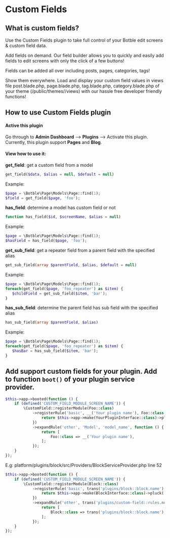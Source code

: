 # Custom Fields

## What is custom fields?

Use the Custom Fields plugin to take full control of your Botble edit screens & custom field data.

Add fields on demand. Our field builder allows you to quickly and easily add fields to edit screens with only the click of a few buttons!

Fields can be added all over including posts, pages, categories, tags!

Show them everywhere. Load and display your custom field values in views file post.blade.php, page.blade.php, tag.blade.php, category.blade.php of your theme (/public/themes/<your theme>/views) with our hassle free developer friendly functions!

## How to use Custom Fields plugin

#### Active this plugin
Go through to **Admin Dashboard** --> **Plugins** --> Activate this plugin.
Currently, this plugin support **Pages** and **Blog**.

#### View how to use it:

**get_field**: get a custom field from a model
```php
get_field($data, $alias = null, $default = null)
```

Example:
```php
$page = \Botble\Page\Models\Page::find(1);
$field = get_field($page, 'foo');
```

**has_field**: determine a model has custom field or not
```php
function has_field($id, $screenName, $alias = null)
```

Example:
```php
$page = \Botble\Page\Models\Page::find(1);
$hasField = has_field($page, 'foo');
```

**get_sub_field**: get a repeater field from a parent field with the specified alias

```php
get_sub_field(array $parentField, $alias, $default = null)
```

Example:
```php
$page = \Botble\Page\Models\Page::find(1);
foreach(get_field($page, 'foo_repeater') as $item) {
   $childField = get_sub_field($item, 'bar');
}
```

**has_sub_field**: determine the parent field has sub field with the specified alias

```php
has_sub_field(array $parentField, $alias)
```

Example:
```php
$page = \Botble\Page\Models\Page::find(1);
foreach(get_field($page, 'foo_repeater') as $item) {
   $hasBar = has_sub_field($item, 'bar');
}
```

## Add support custom fields for your plugin. Add to function `boot()` of your plugin service provider.

```php
$this->app->booted(function () {
    if (defined('CUSTOM_FIELD_MODULE_SCREEN_NAME')) {
        \CustomField::registerModule(Foo::class)
            ->registerRule('basic', __('Your plugin name'), Foo::class, function () {
                return $this->app->make(YourPluginInterface::class)->pluck('name', 'id');
            })
            ->expandRule('other', 'Model', 'model_name', function () {
                return [
                    Foo::class => __('Your plugin name'),
                ];
            });
    }
});
```

E.g: platform/plugins/block/src/Providers/BlockServiceProvider.php line 52

```php
$this->app->booted(function () {
    if (defined('CUSTOM_FIELD_MODULE_SCREEN_NAME')) {
        \CustomField::registerModule(Block::class)
            ->registerRule('basic', trans('plugins/block::block.name'), Block::class, function () {
                return $this->app->make(BlockInterface::class)->pluck('blocks.name', 'blocks.id');
            })
            ->expandRule('other', trans('plugins/custom-field::rules.model_name'), 'model_name', function () {
                return [
                    Block::class => trans('plugins/block::block.name'),
                ];
            });
    }
});
```
